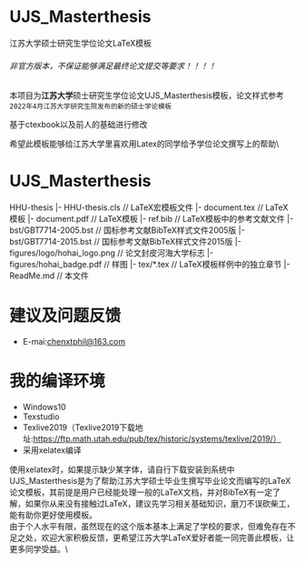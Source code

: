 # UJS_Masterthesis

江苏大学硕士研究生学位论文LaTeX模板

###### 非官方版本，不保证能够满足最终论文提交等要求！！！！

本项目为**江苏大学**硕士研究生学位论文UJS_Masterthesis模板，论文样式参考`2022年4月江苏大学研究生院发布的新的硕士学论模板`

基于ctexbook以及前人的基础进行修改

希望此模板能够给江苏大学里喜欢用Latex的同学给予学位论文撰写上的帮助\

# UJS_Masterthesis

HHU-thesis
 |- HHU-thesis.cls                  // LaTeX宏模板文件
 |- document.tex                    // LaTeX模板
 |- document.pdf                    // LaTeX模板
 |- ref.bib                         // LaTeX模板中的参考文献文件
 |- bst/GBT7714-2005.bst            // 国标参考文献BibTeX样式文件2005版
 |- bst/GBT7714-2015.bst            // 国标参考文献BibTeX样式文件2015版
 |- figures/logo/hohai_logo.png     // 论文封皮河海大学标志
 |- figures/hohai_badge.pdf         // 样图
 |- tex/*.tex                       // LaTeX模板样例中的独立章节
 |- ReadMe.md                       // 本文件
 
 
 # 建议及问题反馈
* E-mai:chenxtphil@163.com

 # 我的编译环境
* Windows10
* Texstudio
* Texlive2019（Texlive2019下载地址:https://ftp.math.utah.edu/pub/tex/historic/systems/texlive/2019/）
* 采用xelatex编译
 
 
 
使用xelatex时，如果提示缺少某字体，请自行下载安装到系统中\
UJS_Masterthesis是为了帮助江苏大学硕士毕业生撰写毕业论文而编写的LaTeX论文模板，其前提是用户已经能处理一般的LaTeX文档，并对BibTeX有一定了解，如果你从来没有接触过LaTeX，建议先学习相关基础知识，磨刀不误砍柴工，能有助你更好使用模板。\
由于个人水平有限，虽然现在的这个版本基本上满足了学校的要求，但难免存在不足之处，欢迎大家积极反馈，更希望江苏大学LaTeX爱好者能一同完善此模板，让更多同学受益。\

